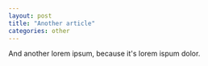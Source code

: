 ```yaml
---
layout: post
title: "Another article"
categories: other
---
```


And another lorem ipsum, because it's lorem ispum dolor.